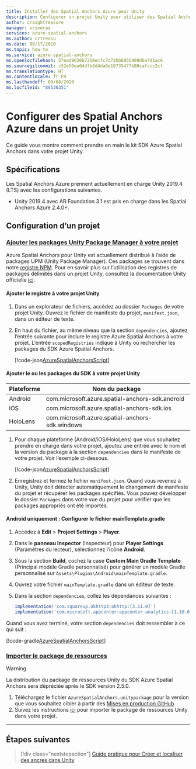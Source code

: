 ```yaml
---
title: Installer des Spatial Anchors Azure pour Unity
description: Configurer un projet Unity pour utiliser des Spatial Anchors Azure
author: craigktreasure
manager: vriveras
services: azure-spatial-anchors
ms.author: crtreasu
ms.date: 08/17/2020
ms.topic: how-to
ms.service: azure-spatial-anchors
ms.openlocfilehash: 57ead9636b7218ecfc7d72bb605b469d6a7d1ac6
ms.sourcegitcommit: c52e50ea04dfb8d4da0e18735477b80cafccc2cf
ms.translationtype: HT
ms.contentlocale: fr-FR
ms.lasthandoff: 09/08/2020
ms.locfileid: "89536351"
---
```

# <a name="configuring-azure-spatial-anchors-in-a-unity-project"></a>Configurer des Spatial Anchors Azure dans un projet Unity

Ce guide vous montre comment prendre en main le kit SDK Azure Spatial Anchors dans votre projet Unity.

## <a name="requirements"></a>Spécifications

Les Spatial Anchors Azure prennent actuellement en charge Unity 2019.4 (LTS) avec les configurations suivantes.

* Unity 2019.4 avec AR Foundation 3.1 est pris en charge dans les Spatial Anchors Azure 2.4.0+.

## <a name="configuring-a-project"></a>Configuration d’un projet

### <a name="add-the-unity-package-manager-packages-to-your-project"></a>[Ajouter les packages Unity Package Manager à votre projet](#tab/UPMPackage)

Azure Spatial Anchors pour Unity est actuellement distribué à l’aide de packages UPM (Unity Package Manager). Ces packages se trouvent dans notre [registre NPM](https://bintray.com/microsoft/AzureMixedReality-NPM). Pour en savoir plus sur l’utilisation des registres de packages délimités dans un projet Unity, consultez la documentation Unity officielle [ici](https://docs.unity3d.com/Manual/upm-scoped.html).

#### <a name="add-the-registry-to-your-unity-project"></a>Ajouter le registre à votre projet Unity

1. Dans un explorateur de fichiers, accédez au dossier `Packages` de votre projet Unity. Ouvrez le fichier de manifeste du projet, `manifest.json`, dans un éditeur de texte.
2. En haut du fichier, au même niveau que la section `dependencies`, ajoutez l’entrée suivante pour inclure le registre Azure Spatial Anchors à votre projet. L’entrée `scopedRegistries` indique à Unity où rechercher les packages du SDK Azure Spatial Anchors.

    [!code-json[AzureSpatialAnchorsScript](../../../includes/spatial-anchors-unity-scoped-registry-setup.md?range=9-19&highlight=2-10)]

#### <a name="add-the-sdk-packages-to-your-unity-project"></a>Ajouter le ou les packages du SDK à votre projet Unity

| Plateforme | Nom du package                                    |
|----------|-------------------------------------------------|
| Android  | com.microsoft.azure.spatial-anchors-sdk.android |
| iOS      | com.microsoft.azure.spatial-anchors-sdk.ios     |
| HoloLens | com.microsoft.azure.spatial-anchors-sdk.windows |

1. Pour chaque plateforme (Android/iOS/HoloLens) que vous souhaitez prendre en charge dans votre projet, ajoutez une entrée avec le nom et la version du package à la section `dependencies` dans le manifeste de votre projet. Voir l’exemple ci-dessous.

    [!code-json[AzureSpatialAnchorsScript](../../../includes/spatial-anchors-unity-scoped-registry-setup.md?range=9-22&highlight=12-14)]

2. Enregistrez et fermez le fichier `manifest.json`. Quand vous revenez à Unity, Unity doit détecter automatiquement le changement de manifeste du projet et récupérer les packages spécifiés. Vous pouvez développer le dossier `Packages` dans votre vue du projet pour vérifier que les packages appropriés ont été importés.

#### <a name="android-only-configure-the-maintemplategradle-file"></a>Android uniquement : Configurer le fichier mainTemplate.gradle

1. Accédez à **Edit** > **Project Settings** > **Player**.
2. Dans le **panneau Inspector** (Inspecteur) pour **Player Settings** (Paramètres du lecteur), sélectionnez l’icône **Android**.
3. Sous la section **Build**, cochez la case **Custom Main Gradle Template** (Principal modèle Gradle personnalisé) pour générer un modèle Gradle personnalisé sur `Assets\Plugins\Android\mainTemplate.gradle`.
4. Ouvrez votre fichier `mainTemplate.gradle` dans un éditeur de texte. 
5. Dans la section `dependencies`, collez les dépendances suivantes :

    ```gradle
    implementation('com.squareup.okhttp3:okhttp:[3.11.0]')
    implementation('com.microsoft.appcenter:appcenter-analytics:[1.10.0]')
    ```

Quand vous avez terminé, votre section `dependencies` doit ressembler à ce qui suit :

[!code-gradle[AzureSpatialAnchorsScript](../../../includes/spatial-anchors-unity-android-gradle-setup.md?range=9-13&highlight=3-4)]

### <a name="import-the-asset-package"></a>[Importer le package de ressources](#tab/UnityAssetPackage)

> [!WARNING]
> La distribution du package de ressources Unity du SDK Azure Spatial Anchors sera dépréciée après le SDK version 2.5.0.

1. Téléchargez le fichier `AzureSpatialAnchors.unitypackage` pour la version que vous souhaitez cibler à partir des [Mises en production GitHub](https://github.com/Azure/azure-spatial-anchors-samples/releases). 
2. Suivez les instructions [ici](https://docs.unity3d.com/Manual/AssetPackagesImport.html) pour importer le package de ressources Unity dans votre projet.    

---

## <a name="next-steps"></a>Étapes suivantes

> [!div class="nextstepaction"]
> [Guide pratique pour Créer et localiser des ancres dans Unity](./create-locate-anchors-unity.md)
